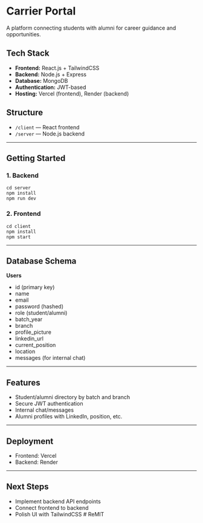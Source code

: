 # Carrier Portal

A platform connecting students with alumni for career guidance and opportunities.

## Tech Stack
- **Frontend:** React.js + TailwindCSS
- **Backend:** Node.js + Express
- **Database:** MongoDB
- **Authentication:** JWT-based
- **Hosting:** Vercel (frontend), Render (backend)

## Structure
- `/client` — React frontend
- `/server` — Node.js backend

---

## Getting Started

### 1. Backend
```
cd server
npm install
npm run dev
```

### 2. Frontend
```
cd client
npm install
npm start
```

---

## Database Schema
**Users**
- id (primary key)
- name
- email
- password (hashed)
- role (student/alumni)
- batch_year
- branch
- profile_picture
- linkedin_url
- current_position
- location
- messages (for internal chat)

---

## Features
- Student/alumni directory by batch and branch
- Secure JWT authentication
- Internal chat/messages
- Alumni profiles with LinkedIn, position, etc.

---

## Deployment
- Frontend: Vercel
- Backend: Render

---

## Next Steps
- Implement backend API endpoints
- Connect frontend to backend
- Polish UI with TailwindCSS
#   R e M I T  
 